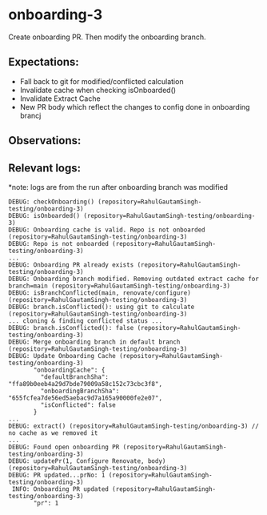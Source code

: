 # onboarding-3

Create onboarding PR. Then modify the onboarding branch.

## Expectations: 
  - Fall back to git for modified/conflicted calculation
  - Invalidate cache when checking isOnboarded()
  - Invalidate Extract Cache
  - New PR body which reflect the changes to config done in onboarding brancj
  
## Observations:

## Relevant logs:

*note: logs are from the run after onboarding branch was modified

```log
DEBUG: checkOnboarding() (repository=RahulGautamSingh-testing/onboarding-3)
DEBUG: isOnboarded() (repository=RahulGautamSingh-testing/onboarding-3)
DEBUG: Onboarding cache is valid. Repo is not onboarded (repository=RahulGautamSingh-testing/onboarding-3)
DEBUG: Repo is not onboarded (repository=RahulGautamSingh-testing/onboarding-3)
...
DEBUG: Onboarding PR already exists (repository=RahulGautamSingh-testing/onboarding-3)
DEBUG: Onboarding branch modified. Removing outdated extract cache for branch=main (repository=RahulGautamSingh-testing/onboarding-3)
DEBUG: isBranchConflicted(main, renovate/configure) (repository=RahulGautamSingh-testing/onboarding-3)
DEBUG: branch.isConflicted(): using git to calculate (repository=RahulGautamSingh-testing/onboarding-3)
... cloning & finding conflicted status ...
DEBUG: branch.isConflicted(): false (repository=RahulGautamSingh-testing/onboarding-3)
DEBUG: Merge onboarding branch in default branch (repository=RahulGautamSingh-testing/onboarding-3)
DEBUG: Update Onboarding Cache (repository=RahulGautamSingh-testing/onboarding-3)
       "onboardingCache": {
         "defaultBranchSha": "ffa89b0eeb4a29d7bde79009a58c152c73cbc3f8",
         "onboardingBranchSha": "655fcfea7de56ed5aebac9d7a165a90000fe2e07",
         "isConflicted": false
       }
...
DEBUG: extract() (repository=RahulGautamSingh-testing/onboarding-3) // no cache as we removed it 
...
DEBUG: Found open onboarding PR (repository=RahulGautamSingh-testing/onboarding-3)
DEBUG: updatePr(1, Configure Renovate, body) (repository=RahulGautamSingh-testing/onboarding-3)
DEBUG: PR updated...prNo: 1 (repository=RahulGautamSingh-testing/onboarding-3)
 INFO: Onboarding PR updated (repository=RahulGautamSingh-testing/onboarding-3)
       "pr": 1
```
